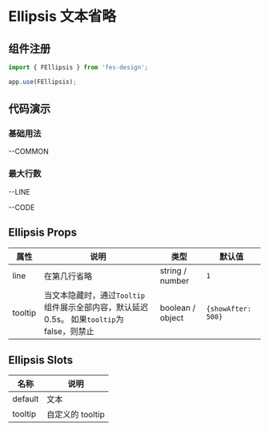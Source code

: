 # Ellipsis 文本省略

## 组件注册

```js
import { FEllipsis } from 'fes-design';

app.use(FEllipsis);
```

## 代码演示

### 基础用法


--COMMON

### 最大行数


--LINE

--CODE

<style scoped>
.wrapper {
    margin-top: 20px;
    border: 1px solid #eee;
    padding: 20px;
}
</style>

## Ellipsis Props

| 属性    | 说明                                                                       | 类型             | 默认值 |
| ------- | -------------------------------------------------------------------------- | ---------------- | ------ |
| line    | 在第几行省略                                                               | string / number  | `1`    |
| tooltip | 当文本隐藏时，通过`Tooltip`组件展示全部内容，默认延迟0.5s。 如果`tooltip`为 false，则禁止 | boolean / object | `{showAfter: 500}` |

## Ellipsis Slots

| 名称    | 说明             |
| ------- | ---------------- |
| default | 文本             |
| tooltip | 自定义的 tooltip |
